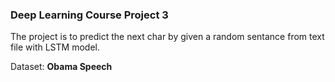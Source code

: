 ### Deep Learning Course Project 3

The project is to predict the next char by given a random sentance from text file with LSTM model.

Dataset: **Obama Speech**